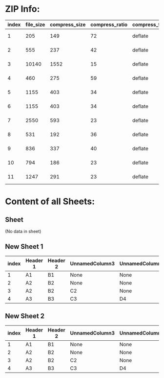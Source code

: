# ZIP Info:
| index | file_size | compress_size | compress_ratio | compress_type | modification_date | crc32 | file_name |
| ----- | ----- | ----- | ----- | ----- | ----- | ----- | ----- |
| 1 | 205 | 149 | 72 | deflate | 2024-12-24T00:00:00+00:00 | 484DC746 | docProps/app.xml |
| 2 | 555 | 237 | 42 | deflate | 2024-12-24T00:00:00+00:00 | B1B07CE4 | docProps/core.xml |
| 3 | 10140 | 1552 | 15 | deflate | 2024-12-24T00:00:00+00:00 | 239C5C99 | xl/theme/theme1.xml |
| 4 | 460 | 275 | 59 | deflate | 2024-12-24T00:00:00+00:00 | 0E259E95 | xl/worksheets/sheet1.xml |
| 5 | 1155 | 403 | 34 | deflate | 2024-12-24T00:00:00+00:00 | 052DAA3B | xl/worksheets/sheet2.xml |
| 6 | 1155 | 403 | 34 | deflate | 2024-12-24T00:00:00+00:00 | 052DAA3B | xl/worksheets/sheet3.xml |
| 7 | 2550 | 593 | 23 | deflate | 2024-12-24T00:00:00+00:00 | DCA3F37C | xl/styles.xml |
| 8 | 531 | 192 | 36 | deflate | 2024-12-24T00:00:00+00:00 | 1CBB8A97 | _rels/.rels |
| 9 | 836 | 337 | 40 | deflate | 2024-12-24T00:00:00+00:00 | AE9916D1 | xl/workbook.xml |
| 10 | 794 | 186 | 23 | deflate | 2024-12-24T00:00:00+00:00 | ECEA6CBB | xl/_rels/workbook.xml.rels |
| 11 | 1247 | 291 | 23 | deflate | 2024-12-24T00:00:00+00:00 | 5B4AFCA6 | [Content_Types].xml |
# Content of all Sheets:
## Sheet
(No data in sheet)

## New Sheet 1
| index | Header 1 | Header 2 | UnnamedColumn3 | UnnamedColumn4 |
| ----- | ----- | ----- | ----- | ----- |
| 1 | A1 | B1 | None | None |
| 2 | A2 | B2 | None | None |
| 3 | A2 | B2 | C2 | None |
| 4 | A3 | B3 | C3 | D4 |

## New Sheet 2
| index | Header 1 | Header 2 | UnnamedColumn3 | UnnamedColumn4 |
| ----- | ----- | ----- | ----- | ----- |
| 1 | A1 | B1 | None | None |
| 2 | A2 | B2 | None | None |
| 3 | A2 | B2 | C2 | None |
| 4 | A3 | B3 | C3 | D4 |
